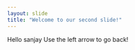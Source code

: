 ```yaml
---
layout: slide
title: "Welcome to our second slide!"
---
```

Hello sanjay
Use the left arrow to go back!
